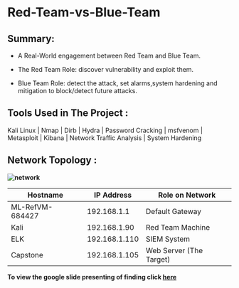# Red-Team-vs-Blue-Team
## <strong><bold>Summary:</bold></strong>

 * A Real-World engagement between Red Team and Blue Team.
 
 * The Red Team Role: discover vulnerability and exploit them.
 
 * Blue Team Role: detect the attack, set alarms,system hardening and mitigation to block/detect future attacks.  
 
 
## <strong>Tools Used in The Project </strong>: 

Kali Linux | Nmap | Dirb | Hydra | Password Cracking | msfvenom |  Metasploit | Kibana | Network Traffic Analysis | System Hardening 


## <strong>Network Topology <strong>:
 
  ![network](https://user-images.githubusercontent.com/69011745/153680233-63182a0b-66ad-41d3-94fe-685e023a7e24.png)


| Hostname  | IP Address  | Role on Network  |
|---|---|---|
|  ML-RefVM-684427 | 192.168.1.1 | Default Gateway  |
| Kali  |  192.168.1.90 | Red Team Machine  |
|  ELK | 192.168.1.110  |  SIEM System |
| Capstone  | 192.168.1.105  |  Web Server (The Target) |
 
To view the google slide presenting of finding click <a href="https://docs.google.com/presentation/d/1FBfwQIMEWX6FHghzteDLXYOJsdXD-_inA5RFAYa-iG0/edit#slide=id.g8798eb4c44_0_15">here</a> 
